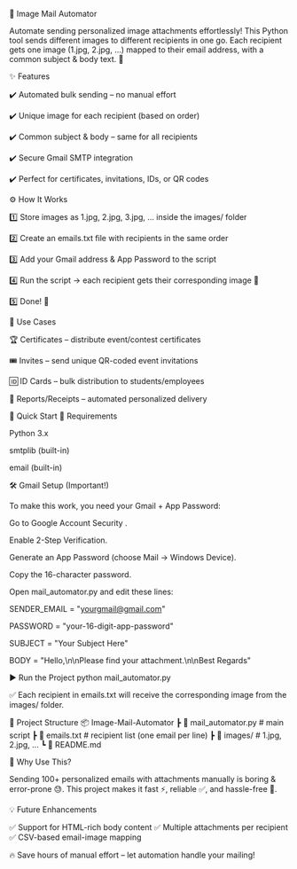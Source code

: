 📧 Image Mail Automator

Automate sending personalized image attachments effortlessly!
This Python tool sends different images to different recipients in one go. Each recipient gets one image (1.jpg, 2.jpg, …) mapped to their email address, with a common subject & body text. 🚀

✨ Features

✔️ Automated bulk sending – no manual effort

✔️ Unique image for each recipient (based on order)

✔️ Common subject & body – same for all recipients

✔️ Secure Gmail SMTP integration

✔️ Perfect for certificates, invitations, IDs, or QR codes


⚙️ How It Works

1️⃣ Store images as 1.jpg, 2.jpg, 3.jpg, … inside the images/ folder

2️⃣ Create an emails.txt file with recipients in the same order

3️⃣ Add your Gmail address & App Password to the script

4️⃣ Run the script → each recipient gets their corresponding image 📩

5️⃣ Done! 🎉

📌 Use Cases

🏆 Certificates – distribute event/contest certificates

🎟️ Invites – send unique QR-coded event invitations

🆔 ID Cards – bulk distribution to students/employees

💼 Reports/Receipts – automated personalized delivery

🚀 Quick Start
🔧 Requirements

Python 3.x

smtplib (built-in)

email (built-in)

🛠️ Gmail Setup (Important!)

To make this work, you need your Gmail + App Password:

Go to Google Account Security
.

Enable 2-Step Verification.

Generate an App Password (choose Mail → Windows Device).

Copy the 16-character password.

Open mail_automator.py and edit these lines:

SENDER_EMAIL = "yourgmail@gmail.com"

PASSWORD = "your-16-digit-app-password"

SUBJECT = "Your Subject Here"

BODY = "Hello,\n\nPlease find your attachment.\n\nBest Regards"

▶️ Run the Project
python mail_automator.py


✅ Each recipient in emails.txt will receive the corresponding image from the images/ folder.

📂 Project Structure
📦 Image-Mail-Automator
 ┣ 📜 mail_automator.py      # main script
 ┣ 📜 emails.txt             # recipient list (one email per line)
 ┣ 📂 images/                # 1.jpg, 2.jpg, ...
 ┗ 📜 README.md

🌟 Why Use This?

Sending 100+ personalized emails with attachments manually is boring & error-prone 😓.
This project makes it fast ⚡, reliable ✅, and hassle-free 🎉.

💡 Future Enhancements

✅ Support for HTML-rich body content
✅ Multiple attachments per recipient
✅ CSV-based email-image mapping

🔥 Save hours of manual effort – let automation handle your mailing!
